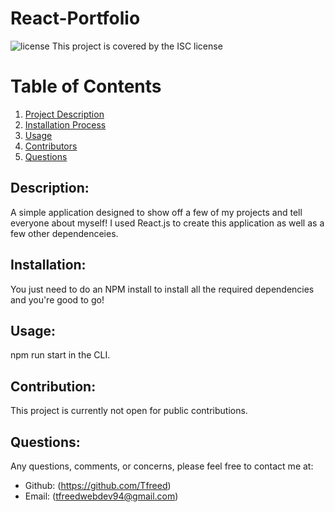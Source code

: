 # React-Portfolio


![license](https://img.shields.io/badge/License--green?.svg) This project is covered by the ISC license

# Table of Contents
1. [Project Description](#description)
2. [Installation Process](#installation)
3. [Usage](#usage)
4. [Contributors](#contribution)
5. [Questions](#questions)

## Description: 
A simple application designed to show off a few of my projects and tell everyone about myself! I used React.js to create this application as well as a few other dependenceies.
## Installation: 
You just need to do an NPM install to install all the required dependencies and you're good to go!
## Usage: 
npm run start in the CLI.
## Contribution: 
This project is currently not open for public contributions.
## Questions: 
Any questions, comments, or concerns, please feel free to contact me at:

* Github: (https://github.com/Tfreed)
* Email: (tfreedwebdev94@gmail.com)



